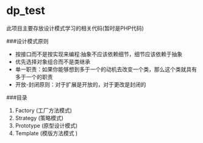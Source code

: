 # dp_test
此项目主要存放设计模式学习的相关代码(暂时是PHP代码)

###设计模式原则
* 按接口而不是按实现来编程:抽象不应该依赖细节，细节应该依赖于抽象
* 优先选择对象组合而不是类继承
* 单一职责：如果你能够想到多于一个的动机去改变一个类，那么这个类就具有多于一个的职责
* 开放-封闭原则：对于扩展是开放的，对于更改是封闭的

###目录
1. Factory (工厂方法模式)
1. Strategy (策略模式)
1. Prototype (原型设计模式)
1. Template (模版方法模式 )
